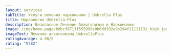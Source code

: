 ```yaml
---
layout: services
tabTitle: Услуги лечения наркомании | Umbrella Plus
title: Наркология Umbrella-Plus
description: Безопасное Лечение Алкоголизма и Наркомании
image: /img/home-page/bdbcf8713f555999e0b6dd392e9e294f11111131_high.jpg
imageText: Лечение алкоголизма UmbrellaPlus
ratingAvarage: 4.98/5
rating: "9782"
---
```



